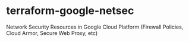 # terraform-google-netsec
Network Security Resources in Google Cloud Platform (Firewall Policies, Cloud Armor, Secure Web Proxy, etc)
